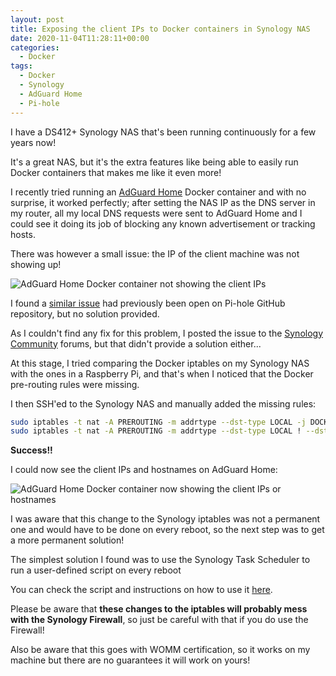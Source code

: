```yaml
---
layout: post
title: Exposing the client IPs to Docker containers in Synology NAS
date: 2020-11-04T11:28:11+00:00
categories:
  - Docker
tags:
  - Docker
  - Synology
  - AdGuard Home
  - Pi-hole
---
```


I have a DS412+ Synology NAS that's been running continuously for a few years now!

It's a great NAS, but it's the extra features like being able to easily run Docker containers that makes me like it even more!

I recently tried running an [AdGuard Home](https://adguard.com/en/adguard-home/overview.html) Docker container and with no surprise, it worked perfectly; after setting the NAS IP as the DNS server in my router, all my local DNS requests were sent to AdGuard Home and I could see it doing its job of blocking any known advertisement or tracking hosts.

There was however a small issue: the IP of the client machine was not showing up!

![AdGuard Home Docker container not showing the client IPs](/wp-content/uploads/2020/11/AdGuard-Home-no-client-IPs.png 'AdGuard Home Docker container not showing the client IPs')

I found a [similar issue](https://github.com/pi-hole/docker-pi-hole/issues/135) had previously been open on Pi-hole GitHub repository, but no solution provided.

As I couldn't find any fix for this problem, I posted the issue to the [Synology Community](https://community.synology.com/enu/forum/1/post/134465) forums, but that didn't provide a solution either...

At this stage, I tried comparing the Docker iptables on my Synology NAS with the ones in a Raspberry Pi, and that's when I noticed that the Docker pre-routing rules were missing.

I then SSH'ed to the Synology NAS and manually added the missing rules:

```sh
sudo iptables -t nat -A PREROUTING -m addrtype --dst-type LOCAL -j DOCKER
sudo iptables -t nat -A PREROUTING -m addrtype --dst-type LOCAL ! --dst 127.0.0.0/8 -j DOCKER
```

**Success!!**

I could now see the client IPs and hostnames on AdGuard Home:

![AdGuard Home Docker container now showing the client IPs or hostnames](/wp-content/uploads/2020/11/AdGuard-Home-client-IPs-and-hostnames.png 'AdGuard Home Docker container now showing the client IPs or hostnames')

I was aware that this change to the Synology iptables was not a permanent one and would have to be done on every reboot, so the next step was to get a more permanent solution!

The simplest solution I found was to use the Synology Task Scheduler to run a user-defined script on every reboot

You can check the script and instructions on how to use it [here](https://gist.github.com/pedrolamas/db809a2b9112166da4a2dbf8e3a72ae9).

Please be aware that **these changes to the iptables will probably mess with the Synology Firewall**, so just be careful with that if you do use the Firewall!

Also be aware that this goes with WOMM certification, so it works on my machine but there are no guarantees it will work on yours!
